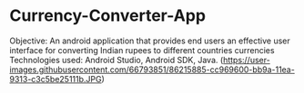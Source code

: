 # Currency-Converter-App
Objective: An android application that provides end users an effective user interface for converting Indian rupees to different countries currencies
Technologies used: Android Studio, Android SDK, Java.
(https://user-images.githubusercontent.com/66793851/86215885-cc969600-bb9a-11ea-9313-c3c5be25111b.JPG)
